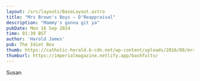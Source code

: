 ```yaml
---
layout: /src/layouts/BaseLayout.astro
title: "Mrs Brown's Boys — D'Reappraisal"
description: "Mammy's gonna git ya"
pubDate: Mon 16 Sep 2024
time: 01:39 BST
author: 'Harold James'
pub: The Idiot Box
thumb: https://catholic-herald.b-cdn.net/wp-content/uploads/2016/08/mrs-brown-e1418302007877.jpg
thumburl: https://imperialmagazine.netlify.app/bashfultv/
---
```

Susan